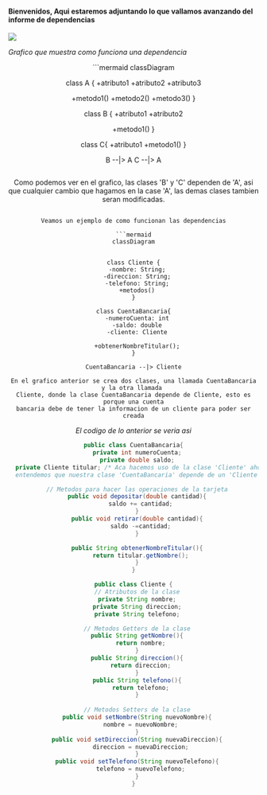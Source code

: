<h4> Bienvenidos, Aqui estaremos adjuntando lo que vallamos avanzando del informe de dependencias </h4>

![](https://i.blogs.es/53044d/java/1366_521.jpg)

_*Grafico que muestra como funciona una dependencia*_

<div align="center">
```mermaid
classDiagram

class A {
  +atributo1
  +atributo2
  +atributo3

  +metodo1()
  +metodo2()
  +metodo3()
}

class B {
  +atributo1
  +atributo2

  +metodo1()
}

class C{
  +atributo1
  +metodo1()
}

B --|> A
C --|> A
```

```
Como podemos ver en el grafico, las clases 'B' y 'C' dependen de 'A', asi que
cualquier cambio que hagamos en la case 'A', las demas clases tambien seran modificadas.
```

Veamos un ejemplo de como funcionan las dependencias

```mermaid
classDiagram


class Cliente {
  -nombre: String;
  -direccion: String;
  -telefono: String;
  +metodos()
}

class CuentaBancaria{
  -numeroCuenta: int
  -saldo: double
  -cliente: Cliente

  +obtenerNombreTitular();
}

CuentaBancaria --|> Cliente
```
```
En el grafico anterior se crea dos clases, una llamada CuentaBancaria y la otra llamada 
Cliente, donde la clase CuentaBancaria depende de Cliente, esto es porque una cuenta
bancaria debe de tener la informacion de un cliente para poder ser creada
```
_*El codigo de lo anterior se veria asi*_
```java
public class CuentaBancaria{
  private int numeroCuenta;
  private double saldo;
  private Cliente titular; /* Aca hacemos uso de la clase 'Cliente' ahora 
  entendemos que nuestra clase 'CuentaBancaria' depende de un 'Cliente' */

  // Metodos para hacer las operaciones de la tarjeta
  public void depositar(double cantidad){
    saldo += cantidad;
  }
  public void retirar(double cantidad){
    saldo -=cantidad;
  }

  public String obtenerNombreTitular(){
    return titular.getNombre();
  }
}

public class Cliente {
  // Atributos de la clase
  private String nombre;
  private String direccion;
  private String telefono;

  // Metodos Getters de la clase
  public String getNombre(){
    return nombre;
  }
  public String direccion(){
    return direccion;
  }
  public String telefono(){
    return telefono;
  }
  
  // Metodos Setters de la clase
  public void setNombre(String nuevoNombre){
    nombre = nuevoNombre;
  }
  public void setDireccion(String nuevaDireccion){
    direccion = nuevaDireccion;
  }
  public void setTelefono(String nuevoTelefono){
    telefono = nuevoTelefono;
  }
}
```




